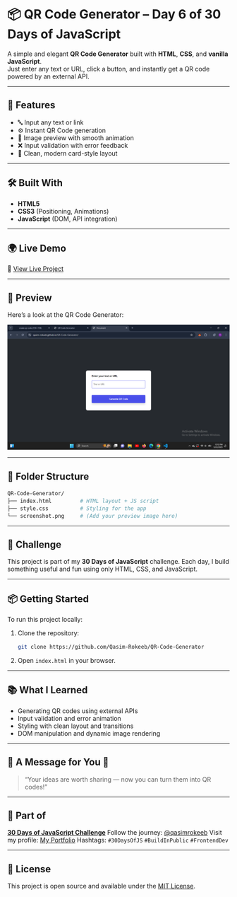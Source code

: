 
# 📦 QR Code Generator – Day 6 of 30 Days of JavaScript

A simple and elegant **QR Code Generator** built with **HTML**, **CSS**, and **vanilla JavaScript**.  
Just enter any text or URL, click a button, and instantly get a QR code powered by an external API.

---

## 🚀 Features

* 🔤 Input any text or link
* ⚙️ Instant QR Code generation
* 📸 Image preview with smooth animation
* ❌ Input validation with error feedback
* 🧼 Clean, modern card-style layout

---

## 🛠️ Built With

* **HTML5**
* **CSS3** (Positioning, Animations)
* **JavaScript** (DOM, API integration)

---

## 🌍 Live Demo

🔗 [View Live Project](https://qasim-rokeeb.github.io/QR-Code-Generator/)

---

## 📸 Preview

Here’s a look at the QR Code Generator:

![App Preview](https://raw.githubusercontent.com/Qasim-Rokeeb/QR-Code-Generator/main/screenshot.png)

---

## 📂 Folder Structure

```bash
QR-Code-Generator/
├── index.html         # HTML layout + JS script
├── style.css          # Styling for the app
└── screenshot.png     # (Add your preview image here)
````

---

## 📅 Challenge

This project is part of my **30 Days of JavaScript** challenge.
Each day, I build something useful and fun using only HTML, CSS, and JavaScript.

---

## 📦 Getting Started

To run this project locally:

1. Clone the repository:

   ```bash
   git clone https://github.com/Qasim-Rokeeb/QR-Code-Generator
   ```

2. Open `index.html` in your browser.

---

## 📚 What I Learned

* Generating QR codes using external APIs
* Input validation and error animation
* Styling with clean layout and transitions
* DOM manipulation and dynamic image rendering

---

## 🌟 A Message for You 🙂

> “Your ideas are worth sharing — now you can turn them into QR codes!”

---

## 🧩 Part of

**[30 Days of JavaScript Challenge](#)**
Follow the journey: [@qasimrokeeb](https://x.com/qasimrokeeb)
Visit my profile: [My Portfolio](https://qasimrokeeb.vercel.app/)
Hashtags: `#30DaysOfJS` `#BuildInPublic` `#FrontendDev`

---

## 📜 License

This project is open source and available under the [MIT License](LICENSE).

```
